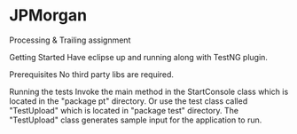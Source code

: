 # JPMorgan

Processing & Trailing assignment

Getting Started
Have eclipse up and running along with TestNG plugin.

Prerequisites
No third party libs are required.

Running the tests
Invoke the main method in the StartConsole class which is located in the "package pt" directory.
Or use the test class called "TestUpload" which is located in "package test" directory.
The "TestUpload" class generates sample input for the application to run.
